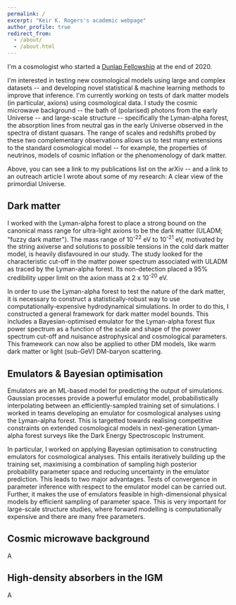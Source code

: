 ```yaml
---
permalink: /
excerpt: "Keir K. Rogers's academic webpage"
author_profile: true
redirect_from: 
  - /about/
  - /about.html
---
```


I'm a cosmologist who started a [Dunlap Fellowship](https://www.dunlap.utoronto.ca/people/dunlap-fellows) at the end of 2020.

I'm interested in testing new cosmological models using large and complex datasets -- and developing novel statistical & machine learning methods to improve that inference. I'm currently working on tests of dark matter models (in particular, axions) using cosmological data. I study the cosmic microwave background -- the bath of (polarised) photons from the early Universe -- and large-scale structure -- specifically the Lyman-alpha forest, the absorption lines from neutral gas in the early Universe observed in the spectra of distant quasars. The range of scales and redshifts probed by these two complementary observations allows us to test many extensions to the standard cosmological model -- for example, the properties of neutrinos, models of cosmic inflation or the phenomenology of dark matter.

Above, you can see a link to my publications list on the arXiv -- and a link to an outreach article I wrote about some of my research: A clear view of the primordial Universe.

## Dark matter
I worked with the Lyman-alpha forest to place a strong bound on the canonical mass range for ultra-light axions to be the dark matter (ULADM; "fuzzy dark matter"). The mass range of 10<sup>-22</sup> eV to 10<sup>-21</sup> eV, motivated by the string axiverse and solutions to possible tensions in the cold dark matter model, is heavily disfavoured in our study. The study looked for the characteristic cut-off in the matter power spectrum associated with ULADM as traced by the Lyman-alpha forest. Its non-detection placed a 95% credibility upper limit on the axion mass at 2 x 10<sup>-20</sup> eV.

In order to use the Lyman-alpha forest to test the nature of the dark matter, it is necessary to construct a statistically-robust way to use computationally-expensive hydrodynamical simulations. In order to do this, I constructed a general framework for dark matter model bounds. This includes a Bayesian-optimised emulator for the Lyman-alpha forest flux power spectrum as a function of the scale and shape of the power spectrum cut-off and nuisance astrophysical and cosmological parameters. This framework can now also be applied to other DM models, like warm dark matter or light (sub-GeV) DM-baryon scattering.

## Emulators & Bayesian optimisation
Emulators are an ML-based model for predicting the output of simulations. Gaussian processes provide a powerful emulator model, probabilistically interpolating between an efficiently-sampled training set of simulations. I worked in teams developing an emulator for cosmological analyses using the Lyman-alpha forest. This is targetted towards realising competitive constraints on extended cosmological models in next-generation Lyman-alpha forest surveys like the Dark Energy Spectroscopic Instrument.

In particular, I worked on applying Bayesian optimisation to constructing emulators for cosmological analyses. This entails iteratively building up the training set, maximising a combination of sampling high posterior probability parameter space and reducing uncertainty in the emulator prediction. This leads to two major advantages. Tests of convergence in parameter inference with respect to the emulator model can be carried out. Further, it makes the use of emulators feasible in high-dimensional physical models by efficient sampling of parameter space. This is very important for large-scale structure studies, where forward modelling is computationally expensive and there are many free parameters.

## Cosmic microwave background
A

## High-density absorbers in the IGM
A